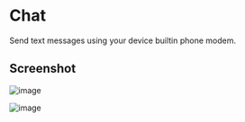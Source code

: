 # Chat
 Send text messages using your device builtin phone modem.
 
 ## Screenshot
![image](https://i.imgur.com/LFOxzvL.png)

![image](https://user-images.githubusercontent.com/3755345/62391545-686fea00-b565-11e9-8808-08adcee6dd94.png)
